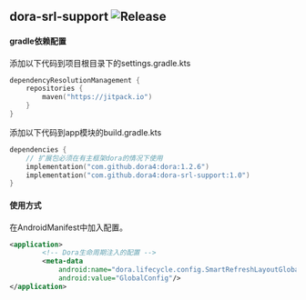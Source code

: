 dora-srl-support
![Release](https://jitpack.io/v/dora4/dora-srl-support.svg)
--------------------------------

#### gradle依赖配置

添加以下代码到项目根目录下的settings.gradle.kts
```kotlin
dependencyResolutionManagement {
    repositories {
        maven("https://jitpack.io")
    }
}
```
添加以下代码到app模块的build.gradle.kts
```kotlin
dependencies {
    // 扩展包必须在有主框架dora的情况下使用
    implementation("com.github.dora4:dora:1.2.6")
    implementation("com.github.dora4:dora-srl-support:1.0")
}
```

#### 使用方式

在AndroidManifest中加入配置。
```xml
<application>
        <!-- Dora生命周期注入的配置 -->
        <meta-data
            android:name="dora.lifecycle.config.SmartRefreshLayoutGlobalConfig"
            android:value="GlobalConfig"/>
</application>
```



